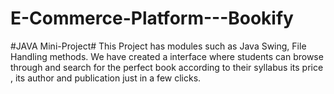 # E-Commerce-Platform---Bookify
#JAVA Mini-Project#
This Project has modules such as Java Swing, File Handling methods.
We have created a interface where students can browse through and search for the perfect book according to their syllabus its price , its author
and publication just in a few clicks.
